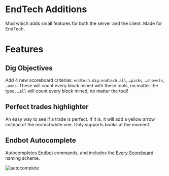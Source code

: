 # EndTech Additions

Mod which adds small features for both the server and the client. Made for EndTech.

# Features
## Dig Objectives
Add 4 new scoreboard criterias: `endtech.dig:endtech.all`, `…picks`, `…shovels`, `…axes`. 
These will count every block mined with these tools, no matter the type. `…all` will count every block mined, no matter the tool!

## Perfect trades highlighter
An easy way to see if a trade is perfect. If it is, it will add a yellow arrow instead of the normal white one. Only supports books
at the moment.

## Endbot Autocomplete
Autocompletes [Endbot](https://github.com/samipourquoi/endbot) commands, and includes
the [Every Scoreboard](https://github.com/samipourquoi/every-scoreboard) naming scheme.

![autocomplete](https://ibb.co/hHs3pKY)
